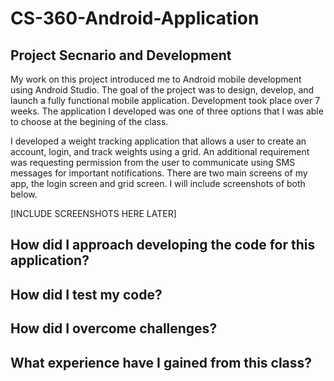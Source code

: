 # CS-360-Android-Application
## Project Secnario and Development
My work on this project introduced me to Android mobile development using Android Studio. The goal of the project was to design, develop, and launch a fully functional mobile application. Development took place over 7 weeks. The application I developed was one of three options that I was able to choose at the begining of the class.

I developed a weight tracking application that allows a user to create an account, login, and track weights using a grid. An additional requirement was requesting permission from the user to communicate using SMS messages for important notifications. There are two main screens of my app, the login screen and grid screen. I will include screenshots of both below.

[INCLUDE SCREENSHOTS HERE LATER]

## How did I approach developing the code for this application?
## How did I test my code?
## How did I overcome challenges?
## What experience have I gained from this class?
